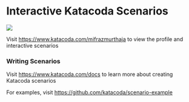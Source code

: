 # Interactive Katacoda Scenarios

[![](http://shields.katacoda.com/katacoda/mifrazmurthaja/count.svg)](https://www.katacoda.com/mifrazmurthaja "Get your profile on Katacoda.com")

Visit https://www.katacoda.com/mifrazmurthaja to view the profile and interactive scenarios

### Writing Scenarios
Visit https://www.katacoda.com/docs to learn more about creating Katacoda scenarios

For examples, visit https://github.com/katacoda/scenario-example
